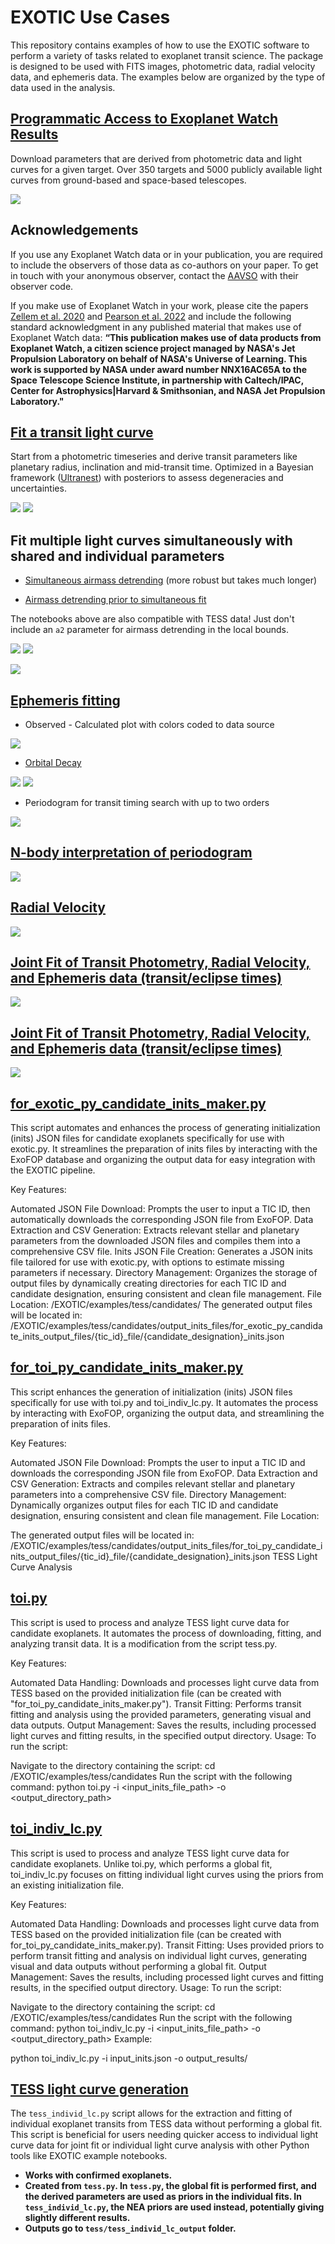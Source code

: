# EXOTIC Use Cases

This repository contains examples of how to use the EXOTIC software to perform a variety of tasks related to exoplanet transit science. The package is designed to be used with FITS images, photometric data, radial velocity data, and ephemeris data. The examples below are organized by the type of data used in the analysis.

## [Programmatic Access to Exoplanet Watch Results](Exoplanet_Watch_API.ipynb) 

Download parameters that are derived from photometric data and light curves for a given target. Over 350 targets and 5000 publicly available light curves from ground-based and space-based telescopes.

![](epw_results.png)

## Acknowledgements

If you use any Exoplanet Watch data or in your publication, you are required to include the observers of those data as co-authors on your paper. To get in touch with your anonymous observer, contact the [AAVSO](https://www.aavso.org/) with their observer code.

If you make use of Exoplanet Watch in your work, please cite the papers [Zellem et al. 2020](https://ui.adsabs.harvard.edu/abs/2020PASP..132e4401Z/abstract) and [Pearson et al. 2022](https://ui.adsabs.harvard.edu/abs/2022AJ....164..178P/abstract) and include the following standard acknowledgment in any published material that makes use of Exoplanet Watch data: **“This publication makes use of data products from Exoplanet Watch, a citizen science project managed by NASA's Jet Propulsion Laboratory on behalf of NASA's Universe of Learning. This work is supported by NASA under award number NNX16AC65A to the Space Telescope Science Institute, in partnership with Caltech/IPAC, Center for Astrophysics|Harvard & Smithsonian, and NASA Jet Propulsion Laboratory."**

## [Fit a transit light curve](single_transit/transit_fit_example.py)

Start from a photometric timeseries and derive transit parameters like planetary radius, inclination and mid-transit time. Optimized in a Bayesian framework ([Ultranest](https://johannesbuchner.github.io/UltraNest/index.html)) with posteriors to assess degeneracies and uncertainties.

![](single_transit/bestfit.png)
![](single_transit/triangle.png)

## Fit multiple light curves simultaneously with shared and individual parameters

- [Simultaneous airmass detrending](multiple_transit/Multiple_Lightcurve_fit.ipynb) (more robust but takes much longer)

- [Airmass detrending prior to simultaneous fit](multiple_transit/Multiple_Lightcurve_Fit_Detrended.ipynb)

The notebooks above are also compatible with TESS data! Just don't include an `a2` parameter for airmass detrending in the local bounds.

![](multiple_transit/glc_fit.png)
![](multiple_transit/glc_mosaic.png)


![](tess/2458415_06_wasp-77ab_lightcurve.png)

## [Ephemeris fitting](ephemeris/fit_ephemeris.py)
- Observed - Calculated plot with colors coded to data source

![](ephemeris/oc.png)

- [Orbital Decay](ephemeris/fit_decay.py)

![](ephemeris/decay_oc.png)
![](ephemeris/decay_posterior.png)

- Periodogram for transit timing search with up to two orders

![](ephemeris/periodogram.png)

## [N-body interpretation of periodogram](nbody/README.md)

![](nbody/report.png)

## [Radial Velocity](radial_velocity/rv_example.py)

![](radial_velocity/RV_bestfit.png)

## [Joint Fit of Transit Photometry, Radial Velocity, and Ephemeris data (transit/eclipse times)](joint_rv_transit/joint_fit.py)

![](joint_rv_transit/joint_posterior.png)

## [Joint Fit of Transit Photometry, Radial Velocity, and Ephemeris data (transit/eclipse times)](joint_rv_transit/joint_fit.py)

![](joint_rv_transit/joint_posterior.png)

## [for_exotic_py_candidate_inits_maker.py](tess/candidates/for_exotic_py_candidate_inits_maker.py)

This script automates and enhances the process of generating initialization (inits) JSON files for candidate exoplanets specifically for use with exotic.py. It streamlines the preparation of inits files by interacting with the ExoFOP database and organizing the output data for easy integration with the EXOTIC pipeline.

Key Features:

Automated JSON File Download: Prompts the user to input a TIC ID, then automatically downloads the corresponding JSON file from ExoFOP.
Data Extraction and CSV Generation: Extracts relevant stellar and planetary parameters from the downloaded JSON files and compiles them into a comprehensive CSV file.
Inits JSON File Creation: Generates a JSON inits file tailored for use with exotic.py, with options to estimate missing parameters if necessary.
Directory Management: Organizes the storage of output files by dynamically creating directories for each TIC ID and candidate designation, ensuring consistent and clean file management.
File Location:
/EXOTIC/examples/tess/candidates/
The generated output files will be located in:
/EXOTIC/examples/tess/candidates/output_inits_files/for_exotic_py_candidate_inits_output_files/{tic_id}_file/{candidate_designation}_inits.json


## [for_toi_py_candidate_inits_maker.py](tess/candidates/for_toi_py_candidate_inits_maker.py)

This script enhances the generation of initialization (inits) JSON files specifically for use with toi.py and toi_indiv_lc.py. It automates the process by interacting with ExoFOP, organizing the output data, and streamlining the preparation of inits files.

Key Features:

Automated JSON File Download: Prompts the user to input a TIC ID and downloads the corresponding JSON file from ExoFOP.
Data Extraction and CSV Generation: Extracts and compiles relevant stellar and planetary parameters into a comprehensive CSV file.
Directory Management: Dynamically organizes output files for each TIC ID and candidate designation, ensuring consistent and clean file management.
File Location:

The generated output files will be located in:
/EXOTIC/examples/tess/candidates/output_inits_files/for_toi_py_candidate_inits_output_files/{tic_id}_file/{candidate_designation}_inits.json
TESS Light Curve Analysis


## [toi.py](tess/candidates/toi.py)
This script is used to process and analyze TESS light curve data for candidate exoplanets. It automates the process of downloading, fitting, and analyzing transit data. It is a modification from the script tess.py.

Key Features:

Automated Data Handling: Downloads and processes light curve data from TESS based on the provided initialization file (can be created with "for_toi_py_candidate_inits_maker.py").
Transit Fitting: Performs transit fitting and analysis using the provided parameters, generating visual and data outputs.
Output Management: Saves the results, including processed light curves and fitting results, in the specified output directory.
Usage:
To run the script:

Navigate to the directory containing the script:
cd /EXOTIC/examples/tess/candidates
Run the script with the following command:
python toi.py -i <input_inits_file_path> -o <output_directory_path>




## [toi_indiv_lc.py](tess/candidates/toi_indiv_lc.py)
This script is used to process and analyze TESS light curve data for candidate exoplanets. Unlike toi.py, which performs a global fit, toi_indiv_lc.py focuses on fitting individual light curves using the priors from an existing initialization file.

Key Features:

Automated Data Handling: Downloads and processes light curve data from TESS based on the provided initialization file (can be created with for_toi_py_candidate_inits_maker.py).
Transit Fitting: Uses provided priors to perform transit fitting and analysis on individual light curves, generating visual and data outputs without performing a global fit.
Output Management: Saves the results, including processed light curves and fitting results, in the specified output directory.
Usage:
To run the script:

Navigate to the directory containing the script:
cd /EXOTIC/examples/tess/candidates
Run the script with the following command:
python toi_indiv_lc.py -i <input_inits_file_path> -o <output_directory_path>
Example:

python toi_indiv_lc.py -i input_inits.json -o output_results/



## [TESS light curve generation](tess/tess_individ_lc.py)

The `tess_individ_lc.py` script allows for the extraction and fitting of individual exoplanet transits from TESS data without performing a global fit. This script is beneficial for users needing quicker access to individual light curve data for joint fit or individual light curve analysis with other Python tools like EXOTIC example notebooks.

- **Works with confirmed exoplanets.**
- **Created from `tess.py`. In `tess.py`, the global fit is performed first, and the derived parameters are used as priors in the individual fits. In `tess_individ_lc.py`, the NEA priors are used instead, potentially giving slightly different results.**
- **Outputs go to `tess/tess_individ_lc_output` folder.**